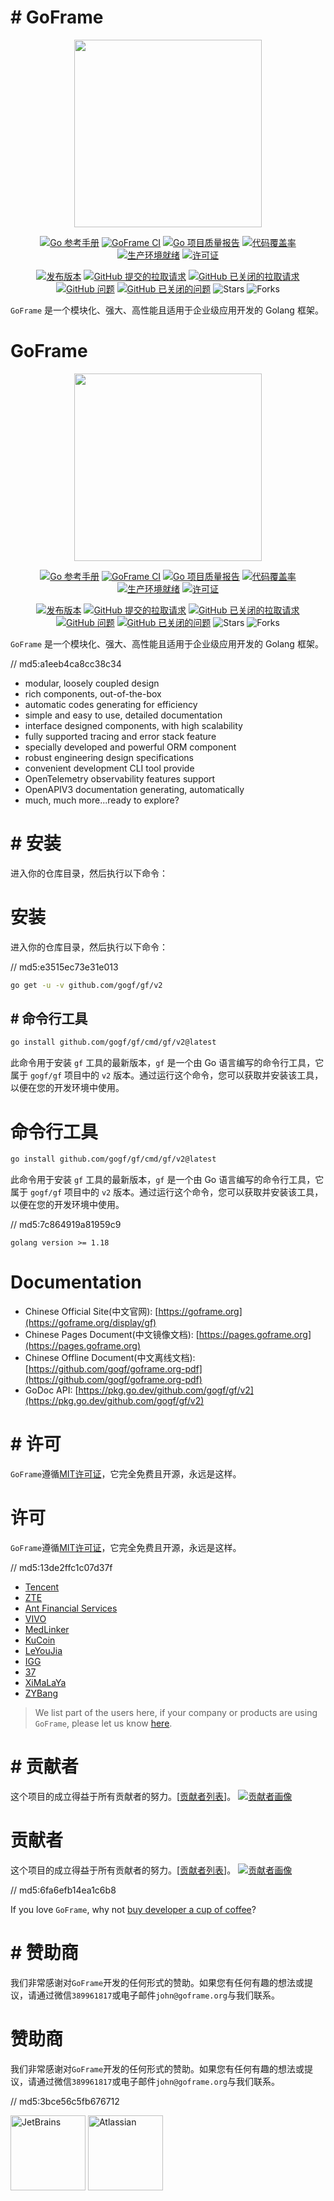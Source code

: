 # # GoFrame

<div align=center>
<img src="https://goframe.org/statics/image/logo2.png?v=1" width="300"/>

[![Go 参考手册](https://pkg.go.dev/badge/github.com/gogf/gf/v2.svg)](https://pkg.go.dev/github.com/gogf/gf/v2)
[![GoFrame CI](https://github.com/gogf/gf/actions/workflows/ci-main.yml/badge.svg)](https://github.com/gogf/gf/actions/workflows/ci-main.yml)
[![Go 项目质量报告](https://goreportcard.com/badge/github.com/gogf/gf/v2)](https://goreportcard.com/report/github.com/gogf/gf/v2)
[![代码覆盖率](https://codecov.io/gh/gogf/gf/branch/master/graph/badge.svg)](https://codecov.io/gh/gogf/gf)
[![生产环境就绪](https://img.shields.io/badge/生产环境就绪-蓝色.svg?style=flat)](https://github.com/gogf/gf)
[![许可证](https://img.shields.io/github/license/gogf/gf.svg?style=flat)](https://github.com/gogf/gf)

[![发布版本](https://img.shields.io/github/v/release/gogf/gf?style=flat)](https://github.com/gogf/gf/releases)
[![GitHub 提交的拉取请求](https://img.shields.io/github/issues-pr/gogf/gf?style=flat)](https://github.com/gogf/gf/pulls)
[![GitHub 已关闭的拉取请求](https://img.shields.io/github/issues-pr-closed/gogf/gf?style=flat)](https://github.com/gogf/gf/pulls?q=is%3Apr+is%3Aclosed)
[![GitHub 问题](https://img.shields.io/github/issues/gogf/gf?style=flat)](https://github.com/gogf/gf/issues)
[![GitHub 已关闭的问题](https://img.shields.io/github/issues-closed/gogf/gf?style=flat)](https://github.com/gogf/gf/issues?q=is%3Aissue+is%3Aclosed)
![Stars](https://img.shields.io/github/stars/gogf/gf?style=flat)
![Forks](https://img.shields.io/github/forks/gogf/gf?style=flat)

</div>

`GoFrame` 是一个模块化、强大、高性能且适用于企业级应用开发的 Golang 框架。

# GoFrame

<div align=center>
<img src="https://goframe.org/statics/image/logo2.png?v=1" width="300"/>

[![Go 参考手册](https://pkg.go.dev/badge/github.com/gogf/gf/v2.svg)](https://pkg.go.dev/github.com/gogf/gf/v2)
[![GoFrame CI](https://github.com/gogf/gf/actions/workflows/ci-main.yml/badge.svg)](https://github.com/gogf/gf/actions/workflows/ci-main.yml)
[![Go 项目质量报告](https://goreportcard.com/badge/github.com/gogf/gf/v2)](https://goreportcard.com/report/github.com/gogf/gf/v2)
[![代码覆盖率](https://codecov.io/gh/gogf/gf/branch/master/graph/badge.svg)](https://codecov.io/gh/gogf/gf)
[![生产环境就绪](https://img.shields.io/badge/生产环境就绪-蓝色.svg?style=flat)](https://github.com/gogf/gf)
[![许可证](https://img.shields.io/github/license/gogf/gf.svg?style=flat)](https://github.com/gogf/gf)

[![发布版本](https://img.shields.io/github/v/release/gogf/gf?style=flat)](https://github.com/gogf/gf/releases)
[![GitHub 提交的拉取请求](https://img.shields.io/github/issues-pr/gogf/gf?style=flat)](https://github.com/gogf/gf/pulls)
[![GitHub 已关闭的拉取请求](https://img.shields.io/github/issues-pr-closed/gogf/gf?style=flat)](https://github.com/gogf/gf/pulls?q=is%3Apr+is%3Aclosed)
[![GitHub 问题](https://img.shields.io/github/issues/gogf/gf?style=flat)](https://github.com/gogf/gf/issues)
[![GitHub 已关闭的问题](https://img.shields.io/github/issues-closed/gogf/gf?style=flat)](https://github.com/gogf/gf/issues?q=is%3Aissue+is%3Aclosed)
![Stars](https://img.shields.io/github/stars/gogf/gf?style=flat)
![Forks](https://img.shields.io/github/forks/gogf/gf?style=flat)

</div>

`GoFrame` 是一个模块化、强大、高性能且适用于企业级应用开发的 Golang 框架。

// md5:a1eeb4ca8cc38c34

- modular, loosely coupled design
- rich components, out-of-the-box
- automatic codes generating for efficiency
- simple and easy to use, detailed documentation
- interface designed components, with high scalability
- fully supported tracing and error stack feature
- specially developed and powerful ORM component
- robust engineering design specifications
- convenient development CLI tool provide
- OpenTelemetry observability features support
- OpenAPIV3 documentation generating, automatically
- much, much more...ready to explore?

# # 安装

进入你的仓库目录，然后执行以下命令：

# 安装

进入你的仓库目录，然后执行以下命令：

// md5:e3515ec73e31e013

```bash
go get -u -v github.com/gogf/gf/v2
```

## # 命令行工具

```bash
go install github.com/gogf/gf/cmd/gf/v2@latest
```

此命令用于安装 `gf` 工具的最新版本，`gf` 是一个由 Go 语言编写的命令行工具，它属于 `gogf/gf` 项目中的 `v2` 版本。通过运行这个命令，您可以获取并安装该工具，以便在您的开发环境中使用。

# 命令行工具

```bash
go install github.com/gogf/gf/cmd/gf/v2@latest
```

此命令用于安装 `gf` 工具的最新版本，`gf` 是一个由 Go 语言编写的命令行工具，它属于 `gogf/gf` 项目中的 `v2` 版本。通过运行这个命令，您可以获取并安装该工具，以便在您的开发环境中使用。

// md5:7c864919a81959c9

```
golang version >= 1.18
```

# Documentation

- Chinese Official Site(中文官网): [https://goframe.org](https://goframe.org/display/gf)
- Chinese Pages Document(中文镜像文档): [https://pages.goframe.org](https://pages.goframe.org)
- Chinese Offline Document(中文离线文档): [https://github.com/gogf/goframe.org-pdf](https://github.com/gogf/goframe.org-pdf)
- GoDoc API: [https://pkg.go.dev/github.com/gogf/gf/v2](https://pkg.go.dev/github.com/gogf/gf/v2)

# # 许可

`GoFrame`遵循[MIT许可证](LICENSE)，它完全免费且开源，永远是这样。

# 许可

`GoFrame`遵循[MIT许可证](LICENSE)，它完全免费且开源，永远是这样。

// md5:13de2ffc1c07d37f

- [Tencent](https://www.tencent.com/)
- [ZTE](https://www.zte.com.cn/china/)
- [Ant Financial Services](https://www.antfin.com/)
- [VIVO](https://www.vivo.com/)
- [MedLinker](https://www.medlinker.com/)
- [KuCoin](https://www.kucoin.io/)
- [LeYouJia](https://www.leyoujia.com/)
- [IGG](https://igg.com)
- [37](https://www.37.com)
- [XiMaLaYa](https://www.ximalaya.com)
- [ZYBang](https://www.zybang.com/)

> We list part of the users here, if your company or products are using `GoFrame`, please let us know [here](https://goframe.org/pages/viewpage.action?pageId=1114415).

# # 贡献者

这个项目的成立得益于所有贡献者的努力。[[贡献者列表](https://github.com/gogf/gf/graphs/contributors)]。
[![贡献者画像](https://contributors-img.web.app/image?repo=gogf/gf)](https://github.com/gogf/gf/graphs/contributors)

# 贡献者

这个项目的成立得益于所有贡献者的努力。[[贡献者列表](https://github.com/gogf/gf/graphs/contributors)]。
[![贡献者画像](https://contributors-img.web.app/image?repo=gogf/gf)](https://github.com/gogf/gf/graphs/contributors)

// md5:6fa6efb14ea1c6b8

If you love `GoFrame`, why not [buy developer a cup of coffee](https://goframe.org/pages/viewpage.action?pageId=1115633)?

# # 赞助商

我们非常感谢对`GoFrame`开发的任何形式的赞助。如果您有任何有趣的想法或提议，请通过微信`389961817`或电子邮件`john@goframe.org`与我们联系。

# 赞助商

我们非常感谢对`GoFrame`开发的任何形式的赞助。如果您有任何有趣的想法或提议，请通过微信`389961817`或电子邮件`john@goframe.org`与我们联系。

// md5:3bce56c5fb676712

<a href="https://www.jetbrains.com/?from=GoFrame"><img src="https://goframe.org/download/thumbnails/1114119/jetbrains.png" height="120" alt="JetBrains"/></a>
<a href="https://www.atlassian.com/?from=GoFrame"><img src="https://goframe.org/download/attachments/1114119/atlassian.jpg" height="120" alt="Atlassian"/></a>
